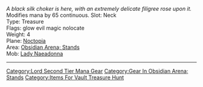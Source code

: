 *A black silk choker is here, with an extremely delicate filigree rose
upon it.*  
Modifies mana by 65 continuous. Slot: Neck  
Type: Treasure  
Flags: glow evil magic nolocate  
Weight: 4  
Plane: [Noctopia](:Category:Noctopia.md "wikilink")  
Area: [Obsidian Arena;
Stands](:Category:Obsidian_Arena;_Stands.md "wikilink")  
Mob: [Lady Naeadonna](Lady_Naeadonna "wikilink")  

------------------------------------------------------------------------

[Category:Lord Second Tier Mana
Gear](Category:Lord_Second_Tier_Mana_Gear "wikilink") [Category:Gear In
Obsidian Arena;
Stands](Category:Gear_In_Obsidian_Arena;_Stands "wikilink")
[Category:Items For Vault Treasure
Hunt](Category:Items_For_Vault_Treasure_Hunt "wikilink")
